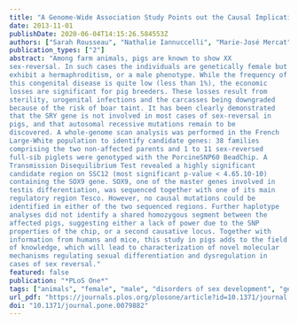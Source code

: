 ```yaml
---
title: "A Genome-Wide Association Study Points out the Causal Implication of SOX9 in the Sex-Reversal Phenotype in XX Pigs"
date: 2013-11-01
publishDate: 2020-06-04T14:15:26.584553Z
authors: ["Sarah Rousseau", "Nathalie Iannuccelli", "Marie-José Mercat", "Claire Naylies", "Jean-Claude Thouly", "Bertrand Servin", "Denis Milan", "Eric Pailhoux", "Juliette Riquet"]
publication_types: ["2"]
abstract: "Among farm animals, pigs are known to show XX
sex-reversal. In such cases the individuals are genetically female but
exhibit a hermaphroditism, or a male phenotype. While the frequency of
this congenital disease is quite low (less than 1%), the economic
losses are significant for pig breeders. These losses result from
sterility, urogenital infections and the carcasses being downgraded
because of the risk of boar taint. It has been clearly demonstrated
that the SRY gene is not involved in most cases of sex-reversal in
pigs, and that autosomal recessive mutations remain to be
discovered. A whole-genome scan analysis was performed in the French
Large-White population to identify candidate genes: 38 families
comprising the two non-affected parents and 1 to 11 sex-reversed
full-sib piglets were genotyped with the PorcineSNP60 BeadChip. A
Transmission Disequilibrium Test revealed a highly significant
candidate region on SSC12 (most significant p-value < 4.65.10-10)
containing the SOX9 gene. SOX9, one of the master genes involved in
testis differentiation, was sequenced together with one of its main
regulatory region Tesco. However, no causal mutations could be
identified in either of the two sequenced regions. Further haplotype
analyses did not identify a shared homozygous segment between the
affected pigs, suggesting either a lack of power due to the SNP
properties of the chip, or a second causative locus. Together with
information from humans and mice, this study in pigs adds to the field
of knowledge, which will lead to characterization of novel molecular
mechanisms regulating sexual differentiation and dysregulation in
cases of sex reversal." 
featured: false
publication: "*PLoS One*"
tags: ["animals", "female", "male", "disorders of sex development", "genome-wide association study", "haplotypes", "sox9 transcription factor", "genome-wide association studies", "molecular genetics", "gene regulation", "gonads", "mutation", "sexual differentiation", "swine"]
url_pdf: "https://journals.plos.org/plosone/article?id=10.1371/journal.pone.0079882"
doi: "10.1371/journal.pone.0079882"
---
```


